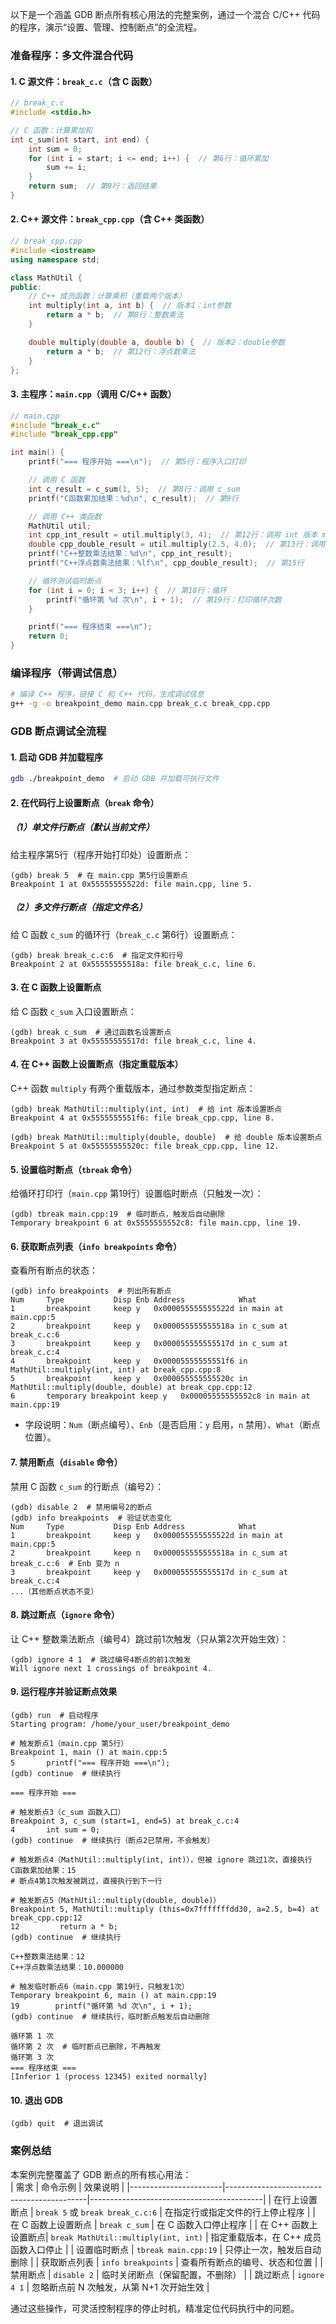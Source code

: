 以下是一个涵盖 GDB 断点所有核心用法的完整案例，通过一个混合 C/C++ 代码的程序，演示“设置、管理、控制断点”的全流程。


### 准备程序：多文件混合代码
#### 1. C 源文件：`break_c.c`（含 C 函数）
```c
// break_c.c
#include <stdio.h>

// C 函数：计算累加和
int c_sum(int start, int end) {
    int sum = 0;
    for (int i = start; i <= end; i++) {  // 第6行：循环累加
        sum += i;
    }
    return sum;  // 第9行：返回结果
}
```

#### 2. C++ 源文件：`break_cpp.cpp`（含 C++ 类函数）
```cpp
// break_cpp.cpp
#include <iostream>
using namespace std;

class MathUtil {
public:
    // C++ 成员函数：计算乘积（重载两个版本）
    int multiply(int a, int b) {  // 版本1：int参数
        return a * b;  // 第8行：整数乘法
    }

    double multiply(double a, double b) {  // 版本2：double参数
        return a * b;  // 第12行：浮点数乘法
    }
};
```

#### 3. 主程序：`main.cpp`（调用 C/C++ 函数）
```cpp
// main.cpp
#include "break_c.c"
#include "break_cpp.cpp"

int main() {
    printf("=== 程序开始 ===\n");  // 第5行：程序入口打印

    // 调用 C 函数
    int c_result = c_sum(1, 5);  // 第8行：调用 c_sum
    printf("C函数累加结果：%d\n", c_result);  // 第9行

    // 调用 C++ 类函数
    MathUtil util;
    int cpp_int_result = util.multiply(3, 4);  // 第12行：调用 int 版本 multiply
    double cpp_double_result = util.multiply(2.5, 4.0);  // 第13行：调用 double 版本 multiply
    printf("C++整数乘法结果：%d\n", cpp_int_result);
    printf("C++浮点数乘法结果：%lf\n", cpp_double_result);  // 第15行

    // 循环测试临时断点
    for (int i = 0; i < 3; i++) {  // 第18行：循环
        printf("循环第 %d 次\n", i + 1);  // 第19行：打印循环次数
    }

    printf("=== 程序结束 ===\n");
    return 0;
}
```


### 编译程序（带调试信息）
```bash
# 编译 C++ 程序，链接 C 和 C++ 代码，生成调试信息
g++ -g -o breakpoint_demo main.cpp break_c.c break_cpp.cpp
```


### GDB 断点调试全流程
#### 1. 启动 GDB 并加载程序
```bash
gdb ./breakpoint_demo  # 启动 GDB 并加载可执行文件
```


#### 2. 在代码行上设置断点（`break` 命令）
##### （1）单文件行断点（默认当前文件）
给主程序第5行（程序开始打印处）设置断点：
```gdb
(gdb) break 5  # 在 main.cpp 第5行设置断点
Breakpoint 1 at 0x55555555522d: file main.cpp, line 5.
```

##### （2）多文件行断点（指定文件名）
给 C 函数 `c_sum` 的循环行（`break_c.c` 第6行）设置断点：
```gdb
(gdb) break break_c.c:6  # 指定文件和行号
Breakpoint 2 at 0x55555555518a: file break_c.c, line 6.
```


#### 3. 在 C 函数上设置断点
给 C 函数 `c_sum` 入口设置断点：
```gdb
(gdb) break c_sum  # 通过函数名设置断点
Breakpoint 3 at 0x55555555517d: file break_c.c, line 4.
```


#### 4. 在 C++ 函数上设置断点（指定重载版本）
C++ 函数 `multiply` 有两个重载版本，通过参数类型指定断点：
```gdb
(gdb) break MathUtil::multiply(int, int)  # 给 int 版本设置断点
Breakpoint 4 at 0x5555555551f6: file break_cpp.cpp, line 8.

(gdb) break MathUtil::multiply(double, double)  # 给 double 版本设置断点
Breakpoint 5 at 0x55555555520c: file break_cpp.cpp, line 12.
```


#### 5. 设置临时断点（`tbreak` 命令）
给循环打印行（`main.cpp` 第19行）设置临时断点（只触发一次）：
```gdb
(gdb) tbreak main.cpp:19  # 临时断点，触发后自动删除
Temporary breakpoint 6 at 0x5555555552c8: file main.cpp, line 19.
```


#### 6. 获取断点列表（`info breakpoints` 命令）
查看所有断点的状态：
```gdb
(gdb) info breakpoints  # 列出所有断点
Num     Type           Disp Enb Address            What
1       breakpoint     keep y   0x000055555555522d in main at main.cpp:5
2       breakpoint     keep y   0x000055555555518a in c_sum at break_c.c:6
3       breakpoint     keep y   0x000055555555517d in c_sum at break_c.c:4
4       breakpoint     keep y   0x00005555555551f6 in MathUtil::multiply(int, int) at break_cpp.cpp:8
5       breakpoint     keep y   0x000055555555520c in MathUtil::multiply(double, double) at break_cpp.cpp:12
6       temporary breakpoint keep y   0x00005555555552c8 in main at main.cpp:19
```
- 字段说明：`Num`（断点编号）、`Enb`（是否启用：`y` 启用，`n` 禁用）、`What`（断点位置）。


#### 7. 禁用断点（`disable` 命令）
禁用 C 函数 `c_sum` 的行断点（编号2）：
```gdb
(gdb) disable 2  # 禁用编号2的断点
(gdb) info breakpoints  # 验证状态变化
Num     Type           Disp Enb Address            What
1       breakpoint     keep y   0x000055555555522d in main at main.cpp:5
2       breakpoint     keep n   0x000055555555518a in c_sum at break_c.c:6  # Enb 变为 n
3       breakpoint     keep y   0x000055555555517d in c_sum at break_c.c:4
...（其他断点状态不变）
```


#### 8. 跳过断点（`ignore` 命令）
让 C++ 整数乘法断点（编号4）跳过前1次触发（只从第2次开始生效）：
```gdb
(gdb) ignore 4 1  # 跳过编号4断点的前1次触发
Will ignore next 1 crossings of breakpoint 4.
```


#### 9. 运行程序并验证断点效果
```gdb
(gdb) run  # 启动程序
Starting program: /home/your_user/breakpoint_demo 

# 触发断点1（main.cpp 第5行）
Breakpoint 1, main () at main.cpp:5
5       printf("=== 程序开始 ===\n");
(gdb) continue  # 继续执行

=== 程序开始 ===

# 触发断点3（c_sum 函数入口）
Breakpoint 3, c_sum (start=1, end=5) at break_c.c:4
4       int sum = 0;
(gdb) continue  # 继续执行（断点2已禁用，不会触发）

# 触发断点4（MathUtil::multiply(int, int)），但被 ignore 跳过1次，直接执行
C函数累加结果：15
# 断点4第1次触发被跳过，直接执行到下一行

# 触发断点5（MathUtil::multiply(double, double)）
Breakpoint 5, MathUtil::multiply (this=0x7fffffffdd30, a=2.5, b=4) at break_cpp.cpp:12
12         return a * b;
(gdb) continue  # 继续执行

C++整数乘法结果：12
C++浮点数乘法结果：10.000000

# 触发临时断点6（main.cpp 第19行，只触发1次）
Temporary breakpoint 6, main () at main.cpp:19
19        printf("循环第 %d 次\n", i + 1);
(gdb) continue  # 继续执行，临时断点触发后自动删除

循环第 1 次
循环第 2 次  # 临时断点已删除，不再触发
循环第 3 次
=== 程序结束 ===
[Inferior 1 (process 12345) exited normally]
```


#### 10. 退出 GDB
```gdb
(gdb) quit  # 退出调试
```


### 案例总结
本案例完整覆盖了 GDB 断点的所有核心用法：  
| 需求                  | 命令示例                                  | 效果说明                                  |
|-----------------------|-------------------------------------------|-------------------------------------------|
| 在行上设置断点        | `break 5` 或 `break break_c.c:6`          | 在指定行或指定文件的行上停止程序          |
| 在 C 函数上设置断点  | `break c_sum`                             | 在 C 函数入口停止程序                     |
| 在 C++ 函数上设置断点| `break MathUtil::multiply(int, int)`       | 指定重载版本，在 C++ 成员函数入口停止     |
| 设置临时断点          | `tbreak main.cpp:19`                      | 只停止一次，触发后自动删除                |
| 获取断点列表          | `info breakpoints`                        | 查看所有断点的编号、状态和位置            |
| 禁用断点              | `disable 2`                               | 临时关闭断点（保留配置，不删除）          |
| 跳过断点              | `ignore 4 1`                              | 忽略断点前 N 次触发，从第 N+1 次开始生效  |

通过这些操作，可灵活控制程序的停止时机，精准定位代码执行中的问题。